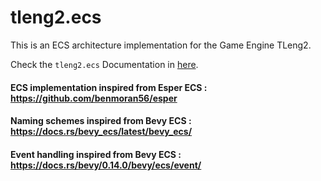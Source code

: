 # tleng2.ecs

This is an ECS architecture implementation for the Game Engine TLeng2.

Check the `tleng2.ecs` Documentation in [here](https://github.com/tl-ecosystem/tleng/wiki).

<!-- TODO: Possible optimization in the ECS implementation. That supports many spawns and despawns. -->

#### ECS implementation inspired from Esper ECS : <https://github.com/benmoran56/esper>

#### Naming schemes inspired from Bevy ECS : <https://docs.rs/bevy_ecs/latest/bevy_ecs/>

#### Event handling inspired from Bevy ECS : <https://docs.rs/bevy/0.14.0/bevy/ecs/event/>
